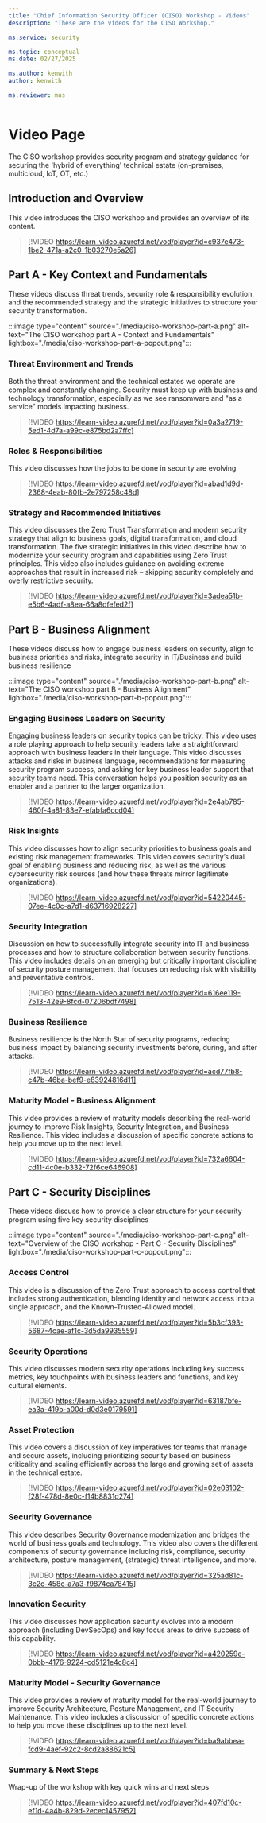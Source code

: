 ```yaml
---
title: "Chief Information Security Officer (CISO) Workshop - Videos"
description: "These are the videos for the CISO Workshop."

ms.service: security

ms.topic: conceptual
ms.date: 02/27/2025

ms.author: kenwith
author: kenwith

ms.reviewer: mas
---
```

# Video Page

The CISO workshop provides security program and strategy guidance for securing the 'hybrid of everything' technical estate (on-premises, multicloud, IoT, OT, etc.)

## Introduction and Overview

This video introduces the CISO workshop and provides an overview of its content.

> [!VIDEO https://learn-video.azurefd.net/vod/player?id=c937e473-1be2-471a-a2c0-1b03270e5a26]

## Part A - Key Context and Fundamentals

These videos discuss threat trends, security role & responsibility evolution, and the recommended strategy and the strategic initiatives to structure your security transformation.

:::image type="content" source="./media/ciso-workshop-part-a.png" alt-text="The CISO workshop part A - Context and Fundamentals" lightbox="./media/ciso-workshop-part-a-popout.png":::

### Threat Environment and Trends

Both the threat environment and the technical estates we operate are complex and constantly changing. Security must keep up with business and technology transformation, especially as we see ransomware and "as a service" models impacting business.

> [!VIDEO https://learn-video.azurefd.net/vod/player?id=0a3a2719-5ed1-4d7a-a99c-e875bd2a7ffc]

### Roles & Responsibilities

This video discusses how the jobs to be done in security are evolving

> [!VIDEO https://learn-video.azurefd.net/vod/player?id=abad1d9d-2368-4eab-80fb-2e797258c48d]

### Strategy and Recommended Initiatives

This video discusses the Zero Trust Transformation and modern security strategy that align to business goals, digital transformation, and cloud transformation. The five strategic initiatives in this video describe how to modernize your security program and capabilities using Zero Trust principles. This video also includes guidance on avoiding extreme approaches that result in increased risk – skipping security completely and overly restrictive security. 

> [!VIDEO https://learn-video.azurefd.net/vod/player?id=3adea51b-e5b6-4adf-a8ea-66a8dfefed2f]

## Part B - Business Alignment

These videos discuss how to engage business leaders on security, align to business priorities and risks, integrate security in IT/Business and build business resilience

:::image type="content" source="./media/ciso-workshop-part-b.png" alt-text="The CISO workshop part B - Business Alignment" lightbox="./media/ciso-workshop-part-b-popout.png":::

### Engaging Business Leaders on Security

Engaging business leaders on security topics can be tricky. This video uses a role playing approach to help security leaders take a straightforward approach with business leaders in their language. This video discusses attacks and risks in business language, recommendations for measuring security program success, and asking for key business leader support that security teams need. This conversation helps you position security as an enabler and a partner to the larger organization.  

> [!VIDEO https://learn-video.azurefd.net/vod/player?id=2e4ab785-460f-4a81-83e7-efabfa6ccd04]

### Risk Insights

This video discusses how to align security priorities to business goals and existing risk management frameworks. This video covers security’s dual goal of enabling business and reducing risk, as well as the various cybersecurity risk sources (and how these threats mirror legitimate organizations). 

> [!VIDEO https://learn-video.azurefd.net/vod/player?id=54220445-07ee-4c0c-a7d1-d63716928227]

### Security Integration

Discussion on how to successfully integrate security into IT and business processes and how to structure collaboration between security functions. This video includes details on an emerging but critically important discipline of security posture management that focuses on reducing risk with visibility and preventative controls.

> [!VIDEO https://learn-video.azurefd.net/vod/player?id=616ee119-7513-42e9-8fcd-07206bdf7498]

### Business Resilience

Business resilience is the North Star of security programs, reducing business impact by balancing security investments before, during, and after attacks. 

> [!VIDEO https://learn-video.azurefd.net/vod/player?id=acd77fb8-c47b-46ba-bef9-e83924816d11]

### Maturity Model - Business Alignment

This video provides a review of maturity models describing the real-world journey to improve Risk Insights, Security Integration, and Business Resilience. This video includes a discussion of specific concrete actions to help you move up to the next level.

> [!VIDEO https://learn-video.azurefd.net/vod/player?id=732a6604-cd11-4c0e-b332-72f6ce646908]

## Part C - Security Disciplines 

These videos discuss how to provide a clear structure for your security program using five key security disciplines
 
:::image type="content" source="./media/ciso-workshop-part-c.png" alt-text="Overview of the CISO workshop - Part C - Security Disciplines" lightbox="./media/ciso-workshop-part-c-popout.png":::
 
### Access Control

This video is a discussion of the Zero Trust approach to access control that includes strong authentication, blending identity and network access into a single approach, and the Known-Trusted-Allowed model. 

> [!VIDEO https://learn-video.azurefd.net/vod/player?id=5b3cf393-5687-4cae-af1c-3d5da9935559] 

### Security Operations

This video discusses modern security operations including key success metrics, key touchpoints with business leaders and functions, and key cultural elements. 

> [!VIDEO https://learn-video.azurefd.net/vod/player?id=63187bfe-ea3a-419b-a00d-d0d3e0179591]

### Asset Protection

This video covers a discussion of key imperatives for teams that manage and secure assets, including prioritizing security based on business criticality and scaling efficiently across the large and growing set of assets in the technical estate. 

> [!VIDEO https://learn-video.azurefd.net/vod/player?id=02e03102-f28f-478d-8e0c-f14b8831d274]

### Security Governance

This video describes Security Governance modernization and bridges the world of business goals and technology. This video also covers the different components of security governance including risk, compliance, security architecture, posture management, (strategic) threat intelligence, and more. 

> [!VIDEO https://learn-video.azurefd.net/vod/player?id=325ad81c-3c2c-458c-a7a3-f9874ca78415]

### Innovation Security

This video discusses how application security evolves into a modern approach (including DevSecOps) and key focus areas to drive success of this capability. 

> [!VIDEO https://learn-video.azurefd.net/vod/player?id=a420259e-0bbb-4176-9224-cd5121e4c8c4]

### Maturity Model - Security Governance

This video provides a review of maturity model for the real-world journey to improve Security Architecture, Posture Management, and IT Security Maintenance. This video includes a discussion of specific concrete actions to help you move these disciplines up to the next level.

> [!VIDEO https://learn-video.azurefd.net/vod/player?id=ba9abbea-fcd9-4aef-92c2-8cd2a88621c5]

### Summary & Next Steps

Wrap-up of the workshop with key quick wins and next steps

> [!VIDEO https://learn-video.azurefd.net/vod/player?id=407fd10c-ef1d-4a4b-829d-2ecec1457952]
